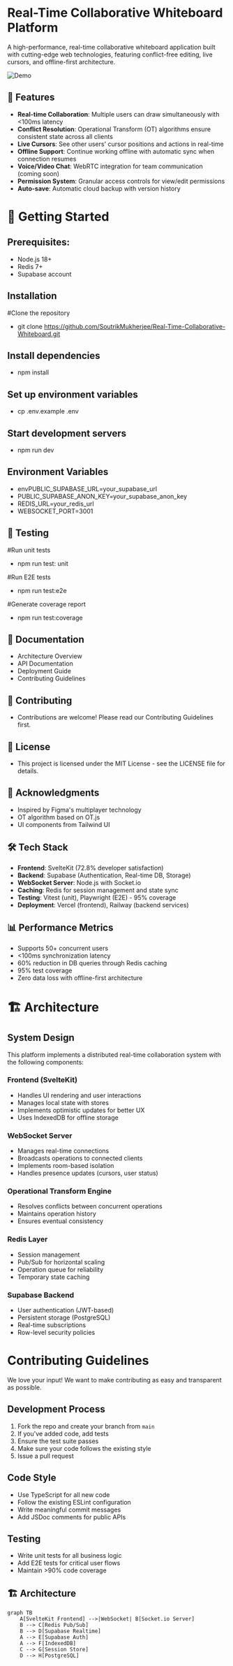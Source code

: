 # Real-Time Collaborative Whiteboard Platform

A high-performance, real-time collaborative whiteboard application built with cutting-edge web technologies, featuring conflict-free editing, live cursors, and offline-first architecture.

![Demo](./docs/demo.gif)

## 🚀 Features

- **Real-time Collaboration**: Multiple users can draw simultaneously with <100ms latency
- **Conflict Resolution**: Operational Transform (OT) algorithms ensure consistent state across all clients
- **Live Cursors**: See other users' cursor positions and actions in real-time
- **Offline Support**: Continue working offline with automatic sync when connection resumes
- **Voice/Video Chat**: WebRTC integration for team communication (coming soon)
- **Permission System**: Granular access controls for view/edit permissions
- **Auto-save**: Automatic cloud backup with version history

# 🚦 Getting Started
## Prerequisites:
- Node.js 18+
- Redis 7+
- Supabase account

## Installation

#Clone the repository

- git clone https://github.com/SoutrikMukherjee/Real-Time-Collaborative-Whiteboard.git

## Install dependencies
- npm install

## Set up environment variables
- cp .env.example .env

## Start development servers
- npm run dev

## Environment Variables
- envPUBLIC_SUPABASE_URL=your_supabase_url
- PUBLIC_SUPABASE_ANON_KEY=your_supabase_anon_key
- REDIS_URL=your_redis_url
- WEBSOCKET_PORT=3001

## 🧪 Testing
#Run unit tests
- npm run test: unit

#Run E2E tests
- npm run test:e2e

#Generate coverage report
- npm run test:coverage

## 📖 Documentation

- Architecture Overview
- API Documentation
- Deployment Guide
- Contributing Guidelines

## 🤝 Contributing
- Contributions are welcome! Please read our Contributing Guidelines first.

## 📄 License
- This project is licensed under the MIT License - see the LICENSE file for details.

## 🙏 Acknowledgments
- Inspired by Figma's multiplayer technology
- OT algorithm based on OT.js
- UI components from Tailwind UI

## 🛠️ Tech Stack

- **Frontend**: SvelteKit (72.8% developer satisfaction)
- **Backend**: Supabase (Authentication, Real-time DB, Storage)
- **WebSocket Server**: Node.js with Socket.io
- **Caching**: Redis for session management and state sync
- **Testing**: Vitest (unit), Playwright (E2E) - 95% coverage
- **Deployment**: Vercel (frontend), Railway (backend services)

## 📊 Performance Metrics

- Supports 50+ concurrent users
- <100ms synchronization latency
- 60% reduction in DB queries through Redis caching
- 95% test coverage
- Zero data loss with offline-first architecture

# 🏗️ Architecture

## System Design

This platform implements a distributed real-time collaboration system with the following components:

### Frontend (SvelteKit)
- Handles UI rendering and user interactions
- Manages local state with stores
- Implements optimistic updates for better UX
- Uses IndexedDB for offline storage

### WebSocket Server
- Manages real-time connections
- Broadcasts operations to connected clients
- Implements room-based isolation
- Handles presence updates (cursors, user status)

### Operational Transform Engine
- Resolves conflicts between concurrent operations
- Maintains operation history
- Ensures eventual consistency

### Redis Layer
- Session management
- Pub/Sub for horizontal scaling
- Operation queue for reliability
- Temporary state caching

### Supabase Backend
- User authentication (JWT-based)
- Persistent storage (PostgreSQL)
- Real-time subscriptions
- Row-level security policies
# Contributing Guidelines

We love your input! We want to make contributing as easy and transparent as possible.

## Development Process

1. Fork the repo and create your branch from `main`
2. If you've added code, add tests
3. Ensure the test suite passes
4. Make sure your code follows the existing style
5. Issue a pull request

## Code Style

- Use TypeScript for all new code
- Follow the existing ESLint configuration
- Write meaningful commit messages
- Add JSDoc comments for public APIs

## Testing

- Write unit tests for all business logic
- Add E2E tests for critical user flows
- Maintain >90% code coverage

## 🏗️ Architecture

```mermaid
graph TB
    A[SvelteKit Frontend] -->|WebSocket| B[Socket.io Server]
    B --> C[Redis Pub/Sub]
    B --> D[Supabase Realtime]
    A --> E[Supabase Auth]
    A --> F[IndexedDB]
    C --> G[Session Store]
    D --> H[PostgreSQL]

